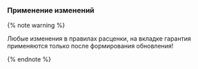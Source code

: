 ### Применение изменений
{% note warning %}

Любые изменения в правилах расценки, на вкладке гарантия применяются только после формирования обновления!

{% endnote %}